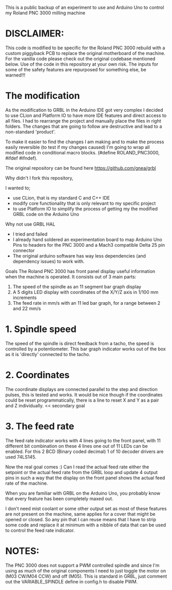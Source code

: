 This is a public backup of an experiment to use and Arduino Uno to control my Roland PNC 3000 milling machine

# DISCLAIMER: 
This code is modified to be specific for the Roland PNC 3000 rebuild with a custom piggyback PCB to replace the original motherboard of the machine.
For the vanilla code please check out the original codebase mentioned below.
Use of the code in this repository at your own risk. The inputs for some of the safety features are repurposed for something else, be warned!!!

# The modification
As the modification to GRBL in the Arduino IDE got very complex I decided to use CLion and Platform IO to have more 
IDE features and direct access to all files. I had to rearrange the project and manually place the files in right folders.
The changes that are going to follow are destructive and lead to a non-standard 'product'.

To make it easier to find the changes I am making and to make the process easily reversible (to test if my changes caused) 
I'm going to wrap all modified code in conditional macro blocks. (#define ROLAND_PNC3000, #ifdef #ifndef).

The original repository can be found here https://github.com/gnea/grbl

Why didn't I fork this repository,

I wanted to; 
- use CLion, that is my standard C and C++ IDE
- modify core functionality that is only relevant to my specific project
- to use Platform IO to simplify the process of getting my the modified GRBL code on the Arduino Uno

Why not use GRBL HAL
- I tried and failed
- I already hand soldered an experimentation board to map Arduino Uno Pins to headers for the PNC 3000 and a Mach3 compatible Delta 25 pin connector
- The original arduino software has way less dependencies (and dependency issues) to work with.

Goals
The Roland PNC 3000 has front panel display useful information when the machine is operated.
It consists out of 3 main parts:
1. The speed of the spindle as an 11 segment bar graph display
2. A 5 digits LED display with coordinates of the X/Y/Z axis in 1/100 mm increments 
3. The feed rate in mm/s with an 11 led bar graph, for a range between 2 and 22 mm/s

# 1. Spindle speed
The speed of the spindle is direct feedback from a tacho, the speed is controlled by a potentiometer. This bar graph indicator works out of the box as it is 'directly' connected to the tacho.

# 2. Coordinates
The coordinate displays are connected parallel to the step and direction pulses, this is tested and works. It would be nice though if the coordinates could be reset programmatically, there is a line to reset X and Y as a pair and Z individually. << secondary goal

# 3. The feed rate 
The feed rate indicator works with 4 lines going to the front panel, with 11 different bit combination on these 4 lines one out of 11 LEDs can be enabled. For this 2 BCD (Binary coded decimal) 1 of 10 decoder drivers are used 74LS145.

Now the real goal comes :) Can I read the actual feed rate either the setpoint or the actual feed rate from the GRBL loop and update 4 output pins in such a way that the display on the front panel shows the actual feed rate of the machine.

When you are familiar with GRBL on the Arduino Uno, you probably know that every feature has been completely maxed out.

I don't need mist coolant or some other output set as most of these features are not present on the machine, same applies for a cover that might be opened or closed.
So any pin that I can reuse means that I have to strip some code and replace it at minimum with a nibble of data that can be used to control the feed rate indicator.  




# NOTES:

The PNC 3000 does not support a PWM controlled spindle and since I'm using as much of the original components I need to just toggle the motor on (M03 CW/M04 CCW) and off (M05). This is standard in GRBL, just comment out the VARIABLE_SPINDLE define in config.h to disable PWM.  
